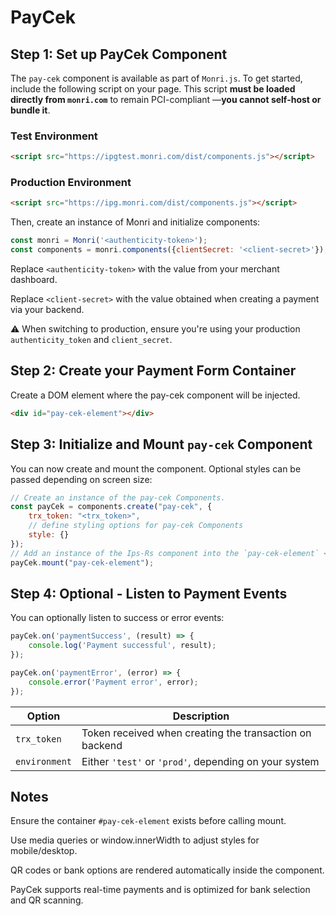 # PayCek

## Step 1: Set up PayCek Component

The `pay-cek` component is available as part of `Monri.js`. To get started, include the following script on your page.
This script **must be loaded directly from `monri.com`** to remain PCI-compliant —**you cannot self-host or bundle it**.

### Test Environment

```html
<script src="https://ipgtest.monri.com/dist/components.js"></script>
```

### Production Environment

```html
<script src="https://ipg.monri.com/dist/components.js"></script>
```

Then, create an instance of Monri and initialize components:

```js
const monri = Monri('<authenticity-token>');
const components = monri.components({clientSecret: '<client-secret>'});
```

Replace ```<authenticity-token>``` with the value from your merchant dashboard.

Replace ```<client-secret>``` with the value obtained when creating a payment via your backend.

⚠️ When switching to production, ensure you're using your production ```authenticity_token``` and ```client_secret```.

## Step 2: Create your Payment Form Container

Create a DOM element where the pay-cek component will be injected.

```html
<div id="pay-cek-element"></div>
```

## Step 3: Initialize and Mount `pay-cek` Component

You can now create and mount the component. Optional styles can be passed depending on screen size:

```javascript
// Create an instance of the pay-cek Components.
const payCek = components.create("pay-cek", {
    trx_token: "<trx_token>",
    // define styling options for pay-cek Components
    style: {}
});
// Add an instance of the Ips-Rs component into the `pay-cek-element` <div>.
payCek.mount("pay-cek-element");
```

## Step 4: Optional - Listen to Payment Events

You can optionally listen to success or error events:

```js
payCek.on('paymentSuccess', (result) => {
    console.log('Payment successful', result);
});

payCek.on('paymentError', (error) => {
    console.error('Payment error', error);
});
```

| Option        | Description                                             |
|---------------|---------------------------------------------------------|
| `trx_token`   | Token received when creating the transaction on backend |
| `environment` | Either `'test'` or `'prod'`, depending on your system   |

## Notes

Ensure the container `#pay-cek-element` exists before calling mount.

Use media queries or window.innerWidth to adjust styles for mobile/desktop.

QR codes or bank options are rendered automatically inside the component.

PayCek supports real-time payments and is optimized for bank selection and QR scanning.